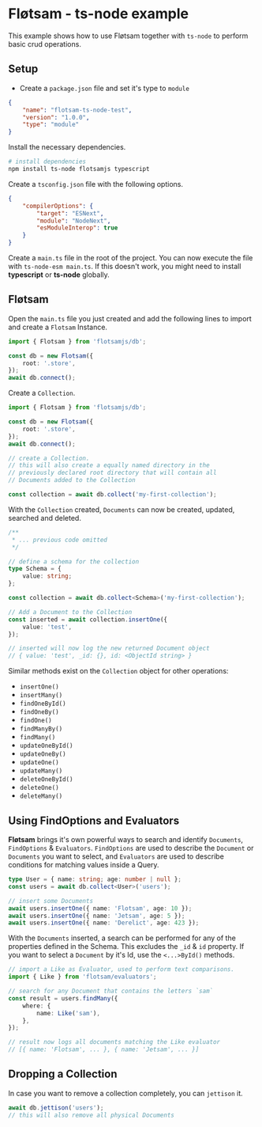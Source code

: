 <!-- @format -->

# Fløtsam - ts-node example

This example shows how to use Fløtsam together with `ts-node` to perform basic crud operations.

## Setup

-   Create a `package.json` file and set it's type to `module`

```json
{
    "name": "flotsam-ts-node-test",
    "version": "1.0.0",
    "type": "module"
}
```

Install the necessary dependencies.

```bash
# install dependencies
npm install ts-node flotsamjs typescript
```

Create a `tsconfig.json` file with the following options.

```json
{
    "compilerOptions": {
        "target": "ESNext",
        "module": "NodeNext",
        "esModuleInterop": true
    }
}
```

Create a `main.ts` file in the root of the project. You can now execute the file with `ts-node-esm main.ts`. If this doesn't work, you might need to install **typescript** or **ts-node** globally.

## Fløtsam

Open the `main.ts` file you just created and add the following lines to import and create a `Flotsam` Instance.

```ts
import { Flotsam } from 'flotsamjs/db';

const db = new Flotsam({
    root: '.store',
});
await db.connect();
```

Create a `Collection`.

```ts
import { Flotsam } from 'flotsamjs/db';

const db = new Flotsam({
    root: '.store',
});
await db.connect();

// create a Collection.
// this will also create a equally named directory in the
// previously declared root directory that will contain all
// Documents added to the Collection

const collection = await db.collect('my-first-collection');
```

With the `Collection` created, `Documents` can now be created, updated, searched and deleted.

```ts
/**
 * ... previous code omitted
 */

// define a schema for the collection
type Schema = {
    value: string;
};

const collection = await db.collect<Schema>('my-first-collection');

// Add a Document to the Collection
const inserted = await collection.insertOne({
    value: 'test',
});

// inserted will now log the new returned Document object
// { value: 'test', _id: {}, id: <ObjectId string> }
```

Similar methods exist on the `Collection` object for other operations:

-   `insertOne()`
-   `insertMany()`
-   `findOneById()`
-   `findOneBy()`
-   `findOne()`
-   `findManyBy()`
-   `findMany()`
-   `updateOneById()`
-   `updateOneBy()`
-   `updateOne()`
-   `updateMany()`
-   `deleteOneById()`
-   `deleteOne()`
-   `deleteMany()`

## Using FindOptions and Evaluators

**Fløtsam** brings it's own powerful ways to search and identify `Documents`, `FindOptions` & `Evaluators`. `FindOptions` are used to describe the `Document` or `Documents` you want to select, and `Evaluators` are used to describe conditions for matching values inside a Query.

```ts
type User = { name: string; age: number | null };
const users = await db.collect<User>('users');

// insert some Documents
await users.insertOne({ name: 'Flotsam', age: 10 });
await users.insertOne({ name: 'Jetsam', age: 5 });
await users.insertOne({ name: 'Derelict', age: 423 });
```

With the `Documents` inserted, a search can be performed for any of the properties defined in the Schema. This excludes the `_id` & `id` property. If you want to select a `Document` by it's Id, use the `<...>ById()` methods.

```ts
// import a Like as Evaluator, used to perform text comparisons.
import { Like } from 'flotsam/evaluators';

// search for any Document that contains the letters `sam`
const result = users.findMany({
    where: {
        name: Like('sam'),
    },
});

// result now logs all documents matching the Like evaluator
// [{ name: 'Flotsam', ... }, { name: 'Jetsam', ... }]
```

## Dropping a Collection

In case you want to remove a collection completely, you can `jettison` it.

```ts
await db.jettison('users');
// this will also remove all physical Documents
```
